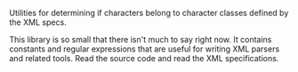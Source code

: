 Utilities for determining if characters belong to character classes defined by
the XML specs.

This library is so small that there isn't much to say right now. It contains
constants and regular expressions that are useful for writing XML parsers and
related tools. Read the source code and read the XML specifications.
